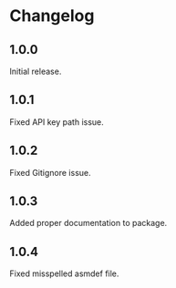 # Changelog

## 1.0.0

Initial release.

## 1.0.1

Fixed API key path issue.

## 1.0.2

Fixed Gitignore issue.

## 1.0.3

Added proper documentation to package.

## 1.0.4

Fixed misspelled asmdef file.
